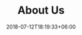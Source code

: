 ---
title: "About Us"
date: 2018-07-12T18:19:33+06:00
heading : "canywebsite is good"
description : "canywebsite is a good website"
expertise_title: "Expertise"
expertise_sectors: ["being good"]
---